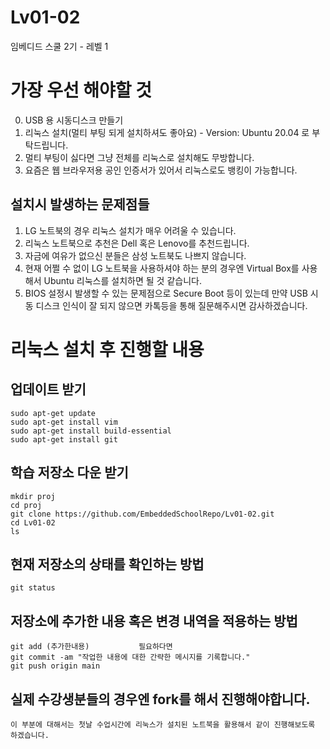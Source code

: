 # Lv01-02
임베디드 스쿨 2기 - 레벨 1 

# 가장 우선 해야할 것

0. USB 용 시동디스크 만들기
1. 리눅스 설치(멀티 부팅 되게 설치하셔도 좋아요) - Version: Ubuntu 20.04 로 부탁드립니다.   
2. 멀티 부팅이 싫다면 그냥 전체를 리눅스로 설치해도 무방합니다.  
3. 요즘은 웹 브라우저용 공인 인증서가 있어서 리눅스로도 뱅킹이 가능합니다.    

## 설치시 발생하는 문제점들

1. LG 노트북의 경우 리눅스 설치가 매우 어려울 수 있습니다.  
2. 리눅스 노트북으로 추천은 Dell 혹은 Lenovo를 추천드립니다.  
3. 자금에 여유가 없으신 분들은 삼성 노트북도 나쁘지 않습니다.  
4. 현재 어쩔 수 없이 LG 노트북을 사용하셔야 하는 분의 경우엔 Virtual Box를 사용해서 Ubuntu 리눅스를 설치하면 될 것 같습니다.  
5. BIOS 설정시 발생할 수 있는 문제점으로 Secure Boot 등이 있는데 만약 USB 시동 디스크 인식이 잘 되지 않으면 카톡등을 통해 질문해주시면 감사하겠습니다.  

# 리눅스 설치 후 진행할 내용

## 업데이트 받기
```make
sudo apt-get update
sudo apt-get install vim
sudo apt-get install build-essential
sudo apt-get install git
```

## 학습 저장소 다운 받기
```make
mkdir proj
cd proj
git clone https://github.com/EmbeddedSchoolRepo/Lv01-02.git
cd Lv01-02
ls
```

## 현재 저장소의 상태를 확인하는 방법
```make
git status
```

## 저장소에 추가한 내용 혹은 변경 내역을 적용하는 방법
```make
git add (추가한내용)           필요하다면
git commit -am "작업한 내용에 대한 간략한 메시지를 기록합니다."
git push origin main
```

## 실제 수강생분들의 경우엔 fork를 해서 진행해야합니다.
```make
이 부분에 대해서는 첫날 수업시간에 리눅스가 설치된 노트북을 활용해서 같이 진행해보도록 하겠습니다.
```
